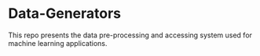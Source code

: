 # Data-Generators
This repo presents the data pre-processing and accessing system used for machine learning applications.
